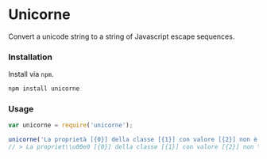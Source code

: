 # Unicorne

Convert a unicode string to a string of Javascript escape sequences.

### Installation

Install via `npm`.

```sh
npm install unicorne
```

### Usage

```js
var unicorne = require('unicorne');

unicorne('La proprietà [{0}] della classe [{1}] con valore [{2}] non è un URL valido');
// > La propriet\\u00e0 [{0}] della classe [{1}] con valore [{2}] non \\u00e8 un URL valido
```
